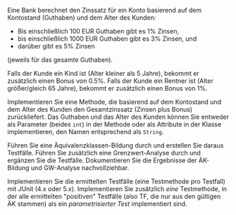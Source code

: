 Eine Bank berechnet den Zinssatz für ein Konto basierend auf dem Kontostand (Guthaben)
und dem Alter des Kunden:

-   Bis einschließlich 100 EUR Guthaben gibt es 1% Zinsen,
-   bis einschließlich 1000 EUR Guthaben gibt es 3% Zinsen, und
-   darüber gibt es 5% Zinsen

(jeweils für das gesamte Guthaben).

Falls der Kunde ein Kind ist (Alter kleiner als 5 Jahre), bekommt er zusätzlich einen
Bonus von 0.5%. Falls der Kunde ein Rentner ist (Alter größer/gleich 65 Jahre), bekommt
er zusätzlich einen Bonus von 1%.

Implementieren Sie eine Methode, die basierend auf dem Kontostand und dem Alter des
Kunden den Gesamtzinssatz (Zinsen plus Bonus) zurückliefert. Das Guthaben und das Alter
des Kunden können Sie entweder als Parameter (beides `int`) in der Methode oder als
Attribute in der Klasse implementieren, den Namen entsprechend als `String`.

Führen Sie eine Äquivalenzklassen-Bildung durch und erstellen Sie daraus Testfälle.
Führen Sie zusätzlich eine Grenzwert-Analyse durch und ergänzen Sie die Testfälle.
Dokumentieren Sie die Ergebnisse der ÄK-Bildung und GW-Analyse nachvollziehbar.

Implementieren Sie die ermittelten Testfälle (eine Testmethode pro Testfall) mit JUnit
(4.x oder 5.x). Implementieren Sie zusätzlich _eine_ Testmethode, in der alle ermittelten
"positiven" Testfälle (also TF, die nur aus den gültigen ÄK stammen) als ein
_parametrisierter Test_ implementiert sind.
